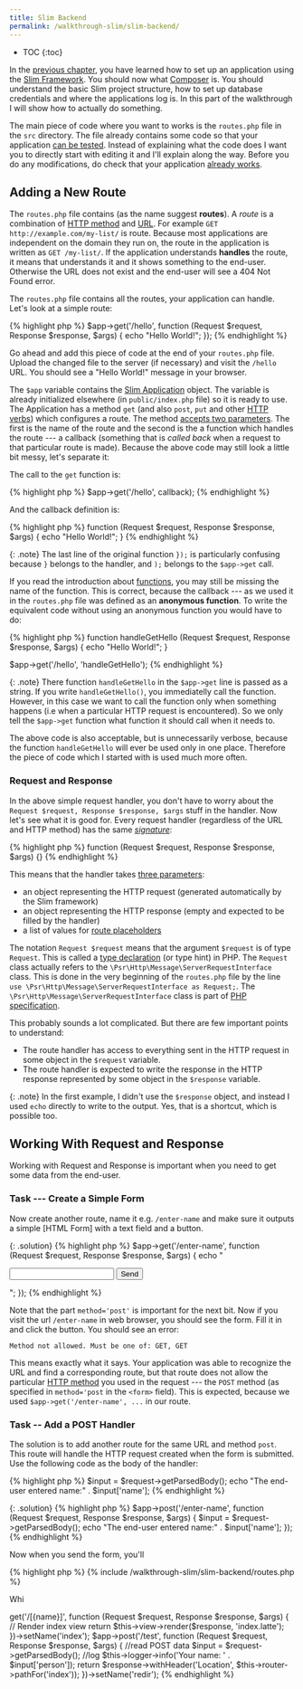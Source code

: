```yaml
---
title: Slim Backend
permalink: /walkthrough-slim/slim-backend/
---
```


* TOC
{:toc}

In the [previous chapter](../html-forms/), you have learned how to set up an application 
using the [Slim Framework](todo). You should now what [Composer](todo) is. You should understand
the basic Slim project structure, how to set up database credentials and where the applications
log is. In this part of the walkthrough I will show how to actually do something.

The main piece of code where you want to works is the `routes.php` file in the `src` directory.
The file already contains some code so that your application [can be tested](todo). Instead of
explaining what the code does I want you to directly start with editing it and I'll explain along
the way. Before you do any modifications, do check that your application [already works](todo).

## Adding a New Route
The `routes.php` file contains (as the name suggest **routes**). A *route* is a combination
of [HTTP method](todo) and [URL](todo). For example `GET http://example.com/my-list/` is route. 
Because most applications are independent on the domain they run on, the route in the application 
is written as `GET /my-list/`. If the application understands **handles** the route, it means that
understands it and it shows something to the end-user. Otherwise the URL does not exist and the
end-user will see a 404 Not Found error.

The `routes.php` file contains all the routes, your application can handle. Let's look at a simple
route:

{% highlight php %}
$app->get('/hello', function (Request $request, Response $response, $args) {
    echo "Hello World!";
});
{% endhighlight %}

Go ahead and add this piece of code at the end of your `routes.php` file. Upload the changed file to
the server (if necessary) and visit the `/hello` URL. You should see a "Hello World!" message in your
browser. 

The `$app` variable contains the 
[Slim Application](https://www.slimframework.com/docs/objects/application.html) object. The 
variable is already initialized elsewhere (in `public/index.php` file) so it is ready to use.
The Application has a method `get` (and also `post`, `put` and other [HTTP verbs](todo)) 
which configures a route. The method 
[accepts two parameters](https://www.slimframework.com/docs/objects/router.html#how-to-create-routes).
The first is the name of the route and the second is the a function which handles the 
route --- a callback (something that is *called back* when a request to that particular route is made).
Because the above code may still look a little bit messy, let's separate it:

The call to the `get` function is:

{% highlight php %}
$app->get('/hello', callback);
{% endhighlight %}

And the callback definition is:

{% highlight php %}
function (Request $request, Response $response, $args) {
    echo "Hello World!";
}
{% endhighlight %}

{: .note}
The last line of the original function `});` is particularly confusing because `}` 
belongs to the handler, and `);` belongs to the `$app->get` call.

If you read the introduction about [functions](todo), you may still be missing the 
name of the function. This is correct, because the callback --- as we used it in the
`routes.php` file was defined as an **anonymous function**. To write the equivalent code
without using an anonymous function you would have to do:

{% highlight php %}
function handleGetHello (Request $request, Response $response, $args) {
    echo "Hello World!";
}

$app->get('/hello', 'handleGetHello');
{% endhighlight %}

{: .note}
There function `handleGetHello` in the `$app->get` line is passed as a string. If you write 
`handleGetHello()`, you immediatelly call the function. However, in this case we want to call 
the function only when something happens (i.e when a particular HTTP request is encountered). 
So we only tell the `$app->get` function what function it should call when it needs to.

The above code is also acceptable, but is unnecessarily verbose, because the function
`handleGetHello` will ever be used only in one place. Therefore the piece of
code which I started with is used much more often.

### Request and Response
In the above simple request handler, you don't have to worry about the
 `Request $request, Response $response, $args` stuff in the handler. Now let's see what 
 it is good for. Every request handler (regardless of the URL and HTTP method) has the
 same [*signature*](todo):

{% highlight php %}
function (Request $request, Response $response, $args) {}
{% endhighlight %}

This means that the handler takes 
[three parameters](https://www.slimframework.com/docs/objects/router.html#route-callbacks):

- an object representing the HTTP request (generated automatically by the Slim framework)
- an object representing the HTTP response (empty and expected to be filled by the handler)
- a list of values for [route placeholders](todo)

The notation `Request $request` means that the argument `$request` is of type `Request`. 
This is called a 
[type declaration](http://php.net/manual/en/functions.arguments.php#functions.arguments.type-declaration) 
(or type hint) in PHP. The `Request` class actually refers to the
`\Psr\Http\Message\ServerRequestInterface` class. This is done in the very beginning of the 
`routes.php` file by the line `use \Psr\Http\Message\ServerRequestInterface as Request;`. The 
`\Psr\Http\Message\ServerRequestInterface` class is part of 
[PHP specification](http://www.php-fig.org/psr/psr-7/). 

This probably sounds a lot complicated. But there are few important points to understand:

- The route handler has access to everything sent in the HTTP request in some object in the `$request` variable.
- The route handler is expected to write the response in the HTTP response represented by some object in the `$response` variable.

{: .note}
In the first example, I didn't use the `$response` object, and instead I used `echo` directly to write 
to the output. Yes, that is a shortcut, which is possible too.

## Working With Request and Response
Working with Request and Response is important when you need to get some data from the end-user. 

### Task --- Create a Simple Form
Now create another route, name it e.g. `/enter-name` and make sure it outputs a simple
[HTML Form] with a text field and a button.

{: .solution}
{% highlight php %}
$app->get('/enter-name', function (Request $request, Response $response, $args) {
    echo "
    <!DOCTYPE html>
    <html>
        <head>
            <meta charset='utf-8'>
            <title>Enter Name</title>
        </head>
        <body>
            <form method='post'>
                <input type='text' name='name'>
                <button type='submit' name='save'>Send</button>
            </form>
        </body>
    </html>";
});
{% endhighlight %}

Note that the part `method='post'` is important for the next bit.
Now if you visit the url `/enter-name` in web browser, you should see the form. 
Fill it in and click the button. You should see an error:

    Method not allowed. Must be one of: GET, GET

This means exactly what it says. Your application was able to recognize the URL
and find a corresponding route, but that route does not allow the particular 
[HTTP method](todo) you used in the request --- the `POST` method (as specified in
`method='post` in the `<form>` field). This is expected, because we used
`$app->get('/enter-name', ...` in our route.

### Task -- Add a POST Handler
The solution is to add another route for the same URL and method `post`. This route
will handle the HTTP request created when the form is submitted. Use the following
code as the body of the handler:

{% highlight php %}
    $input = $request->getParsedBody();
    echo "The end-user entered name:" . $input['name'];
{% endhighlight %}

{: .solution}
{% highlight php %}
$app->post('/enter-name', function (Request $request, Response $response, $args) {
    $input = $request->getParsedBody();
    echo "The end-user entered name:" . $input['name'];
});
{% endhighlight %}

Now when you send the form, you'll

{% highlight php %}
{% include /walkthrough-slim/slim-backend/routes.php %}

Whi

<?php

use \Psr\Http\Message\ServerRequestInterface as Request;
use \Psr\Http\Message\ResponseInterface as Response;

$app->get('/[{name}]', function (Request $request, Response $response, $args) {
    // Render index view
    return $this->view->render($response, 'index.latte');
})->setName('index');

$app->post('/test', function (Request $request, Response $response, $args) {
    //read POST data
    $input = $request->getParsedBody();

    //log
    $this->logger->info('Your name: ' . $input['person']);

    return $response->withHeader('Location', $this->router->pathFor('index'));
})->setName('redir');
{% endhighlight %}

